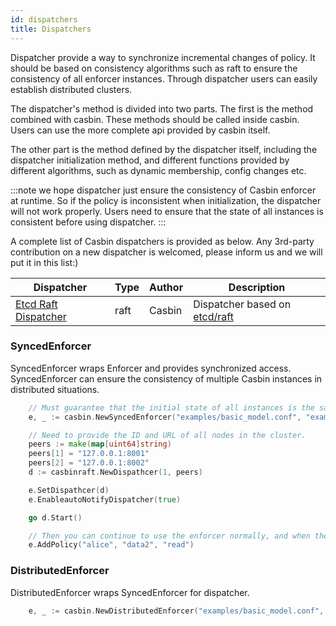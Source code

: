 ```yaml
---
id: dispatchers
title: Dispatchers
---
```


Dispatcher provide a way to synchronize incremental changes of policy. It should be based on consistency algorithms such as raft to ensure the consistency of all enforcer instances. Through dispatcher users can easily establish distributed clusters.

The dispatcher's method is divided into two parts. The first is the method combined with casbin. These methods should be called inside casbin. Users can use the more complete api provided by casbin itself. 

The other part is the method defined by the dispatcher itself, including the dispatcher initialization method, and different functions provided by different algorithms, such as dynamic membership, config changes etc.

:::note
we hope dispatcher just ensure the consistency of Casbin enforcer at runtime. So if the policy is inconsistent when initialization, the dispatcher will not work properly. Users need to ensure that the state of all instances is consistent before using dispatcher. 
:::

A complete list of Casbin dispatchers is provided as below. Any 3rd-party contribution on a new dispatcher is welcomed, please inform us and we will put it in this list:)
<!--DOCUSAURUS_CODE_TABS-->

<!--Go-->
Dispatcher | Type | Author | Description
----|------|----|----
[Etcd Raft Dispatcher](https://github.com/casbin/casbin-raft) | raft | Casbin | Dispatcher based on [etcd/raft](https://github.com/coreos/etcd/raft)


<!--END_DOCUSAURUS_CODE_TABS-->

### SyncedEnforcer

SyncedEnforcer wraps Enforcer and provides synchronized access. SyncedEnforcer can ensure the consistency of multiple Casbin instances in distributed situations.

<!--DOCUSAURUS_CODE_TABS-->

<!--Go-->
```go
    // Must guarantee that the initial state of all instances is the same, 
    e, _ := casbin.NewSyncedEnforcer("examples/basic_model.conf", "examples/basic_policy.csv")

    // Need to provide the ID and URL of all nodes in the cluster. 
    peers := make(map[uint64]string)
    peers[1] = "127.0.0.1:8001"
    peers[2] = "127.0.0.1:8002"
    d := casbinraft.NewDispathcer(1, peers)

    e.SetDispathcer(d)
    e.EnableautoNotifyDispatcher(true)

    go d.Start()

    // Then you can continue to use the enforcer normally, and when the policy changes, dispathcer will automatically synchronize all clusters
    e.AddPolicy("alice", "data2", "read") 
```
<!--END_DOCUSAURUS_CODE_TABS-->

### DistributedEnforcer

DistributedEnforcer wraps SyncedEnforcer for dispatcher.

<!--DOCUSAURUS_CODE_TABS-->

<!--Go-->
```go
    e, _ := casbin.NewDistributedEnforcer("examples/basic_model.conf", "examples/basic_policy.csv")
```
<!--END_DOCUSAURUS_CODE_TABS-->


